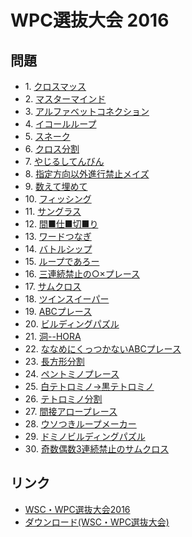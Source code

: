 # WPC選抜大会 2016

## 問題
- 1\. [クロスマッス](../puzzle/arithmeticsquare.md)
- 2\. [マスターマインド](../puzzle/mastermind.md)
- 3\. [アルファベットコネクション](../puzzle/arukone.md)
- 4\. [イコールループ](../puzzle/equalloop.md)
- 5\. [スネーク](../puzzle/snake.md)
- 6\. [クロス分割](../puzzle/crossdivision.md)
- 7\. [やじるしてんびん](../puzzle/yajirushitenbin.md)
- 8\. [指定方向以外進行禁止メイズ](../puzzle/shiteihoukouigaishinkoukinshimaze.md)
- 9\. [数えて埋めて](../puzzle/kazoeteumete.md)
- 10\. [フィッシング](../puzzle/anglers.md)
- 11\. [サングラス](../puzzle/sunglasses.md)
- 12\. [間■仕■切■り](../puzzle/nurikabe.md)
- 13\. [ワードつなぎ](../puzzle/wordtsunagi.md)
- 14\. [バトルシップ](../puzzle/battleships.md)
- 15\. [ループであろー](../puzzle/yajilin.md)
- 16\. [三連続禁止の○×プレース](../puzzle/sanrenzokukinshinooxplace.md)
- 17\. [サムクロス](../puzzle/kakuro.md)
- 18\. [ツインスイーパー](../puzzle/twinsweepers.md)
- 19\. [ABCプレース](../puzzle/easyas.md)
- 20\. [ビルディングパズル](../puzzle/skyscrapers.md)
- 21\. [洞--HORA](../puzzle/cave.md)
- 22\. [ななめにくっつかないABCプレース](../puzzle/easyas_notouch.md)
- 23\. [長方形分割](../puzzle/chouhoukeidivision.md)
- 24\. [ペントミノプレース](../puzzle/statuepark.md)
- 25\. [白テトロミノ→黒テトロミノ](../puzzle/whiteblacktetromino.md)
- 26\. [テトロミノ分割](../puzzle/tetorominodivision.md)
- 27\. [間接アロープレース](../puzzle/kansetsuarrowplace.md)
- 28\. [ウソつきループメーカー](../puzzle/slitherlink_liars.md)
- 29\. [ドミノビルディングパズル](../puzzle/skyscrapers_dominos.md)
- 30\. [奇数偶数3連続禁止のサムクロス](../puzzle/kakuro_parity3renzokukinshi.md)

## リンク
- [WSC・WPC選抜大会2016](https://jppuzzles.com/jpcjnpc/senbatsu2016/)
- [ダウンロード(WSC・WPC選抜大会)](http://jppuzzles.com/jpcjnpc/senbatsu2016/download/)
